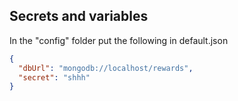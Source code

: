 ## Secrets and variables

In the "config" folder put the following in default.json

```json
{
  "dbUrl": "mongodb://localhost/rewards",
  "secret": "shhh"
}
```
